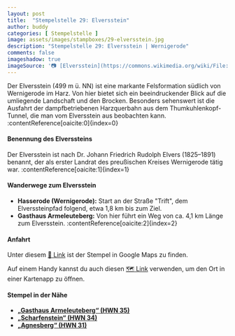 ```yaml
---
layout: post
title:  "Stempelstelle 29: Elversstein"
author: buddy
categories: [ Stempelstelle ]
image: assets/images/stampboxes/29-elversstein.jpg
description: "Stempelstelle 29: Elversstein | Wernigerode"
comments: false
imageshadow: true
imageSource: '📷 [Elversstein](https://commons.wikimedia.org/wiki/File:Elversstein.JPG) von <a href="//commons.wikimedia.org/wiki/User:B.Thomas95" title="User:B.Thomas95">Thomas Binder</a> unter Lizenz [CC BY-SA 4.0](https://creativecommons.org/licenses/by-sa/4.0)'
---
```


Der Elversstein (499 m ü. NN) ist eine markante Felsformation südlich von Wernigerode im Harz. Von hier bietet sich ein beeindruckender Blick auf die umliegende Landschaft und den Brocken. Besonders sehenswert ist die Ausfahrt der dampfbetriebenen Harzquerbahn aus dem Thumkuhlenkopf-Tunnel, die man vom Elversstein aus beobachten kann. :contentReference[oaicite:0]{index=0}

#### Benennung des Elverssteins

Der Elversstein ist nach Dr. Johann Friedrich Rudolph Elvers (1825–1891) benannt, der als erster Landrat des preußischen Kreises Wernigerode tätig war. :contentReference[oaicite:1]{index=1}

#### Wanderwege zum Elversstein

- **Hasserode (Wernigerode):** Start an der Straße "Trift", dem Elverssteinpfad folgend, etwa 1,8 km bis zum Ziel.
- **Gasthaus Armeleuteberg:** Von hier führt ein Weg von ca. 4,1 km Länge zum Elversstein. :contentReference[oaicite:2]{index=2}

#### Anfahrt

Unter diesem [📍 Link](https://www.google.com/maps/dir/?api=1&origin=&destination=51.80444%2C%2010.73472) ist der Stempel in Google Maps zu finden.

<div class="android-only">
  Auf einem Handy kannst du auch diesen 
  <a href="geo:51.80444,10.73472">🗺️ Link</a> 
  verwenden, um den Ort in einer Kartenapp zu öffnen.
  <p></p>
</div>

#### Stempel in der Nähe

- [**„Gasthaus Armeleuteberg“ (HWN 35)**](/stempelstelle-35-gasthaus-armeleuteberg)
- [**„Scharfenstein“ (HWN 34)**](/stempelstelle-34-scharfenstein)
- [**„Agnesberg“ (HWN 31)**](/stempelstelle-31-agnesberg)
